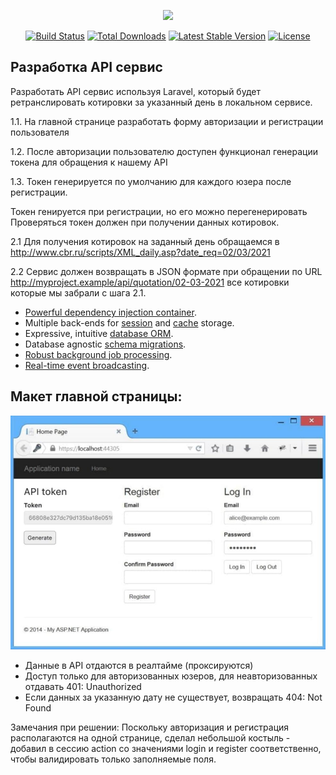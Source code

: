 <p align="center"><a href="https://laravel.com" target="_blank"><img src="https://raw.githubusercontent.com/laravel/art/master/logo-lockup/5%20SVG/2%20CMYK/1%20Full%20Color/laravel-logolockup-cmyk-red.svg" width="400"></a></p>

<p align="center">
<a href="https://travis-ci.org/laravel/framework"><img src="https://travis-ci.org/laravel/framework.svg" alt="Build Status"></a>
<a href="https://packagist.org/packages/laravel/framework"><img src="https://img.shields.io/packagist/dt/laravel/framework" alt="Total Downloads"></a>
<a href="https://packagist.org/packages/laravel/framework"><img src="https://img.shields.io/packagist/v/laravel/framework" alt="Latest Stable Version"></a>
<a href="https://packagist.org/packages/laravel/framework"><img src="https://img.shields.io/packagist/l/laravel/framework" alt="License"></a>
</p>

## Разработка API сервис 

Разработать API сервис используя Laravel, который будет ретранслировать котировки за указанный день в локальном сервисе.


1.1. На главной странице разработать форму авторизации и регистрации пользователя

1.2. После авторизации пользователю доступен функционал генерации токена для обращения к нашему API

1.3. Токен генерируется по умолчанию для каждого юзера после регистрации.

Токен генируется при регистрации, но его можно перегенерировать
Проверяться токен должен при получении данных котировок.

2.1 Для получения котировок на заданный день обращаемся в http://www.cbr.ru/scripts/XML_daily.asp?date_req=02/03/2021

2.2 Сервис должен возвращать в JSON формате при обращении по URL http://myproject.example/api/quotation/02-03-2021 все котировки которые мы забрали с шага 2.1.

- [Powerful dependency injection container](https://laravel.com/docs/container).
- Multiple back-ends for [session](https://laravel.com/docs/session) and [cache](https://laravel.com/docs/cache) storage.
- Expressive, intuitive [database ORM](https://laravel.com/docs/eloquent).
- Database agnostic [schema migrations](https://laravel.com/docs/migrations).
- [Robust background job processing](https://laravel.com/docs/queues).
- [Real-time event broadcasting](https://laravel.com/docs/broadcasting).

Макет главной страницы:
------------
![alt text](https://github.com/Ruslan131132/laravel-api-task/blob/master/public/img/main.jpeg)


* Данные в API отдаются в реалтайме (проксируются)
* Доступ только для авторизованных юзеров, для неавторизованных отдавать 401: Unauthorized
* Если данных за указанную дату не существует, возвращать 404: Not Found


Замечания при решении: Поскольку авторизация и регистрация располагаются на одной странице, сделал небольшой костыль - добавил в сессию action со значениями login и register соответственно, чтобы валидировать только заполняемые поля.
